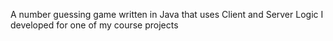 A number guessing game written in Java that uses Client and Server Logic I developed for one of my course projects

